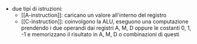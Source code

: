 - due tipi di istruzioni:
	- [[A-instruction]]: caricano un valore all'interno del registro 
	- [[C-instruction]]: coinvolgono la ALU, eseguono una computazione prendendo i due operandi dai registri A, M, D oppure le costanti 0, 1, -1 e memorizzano il risultato in A, M, D o combinazioni di questi




